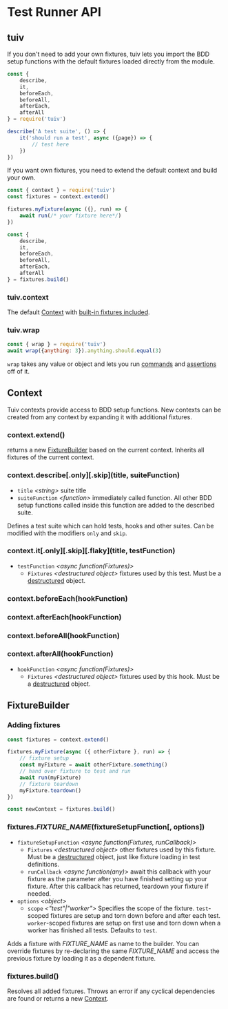 # Test Runner API

## tuiv

If you don't need to add your own fixtures, tuiv lets you import the BDD setup functions with the default fixtures loaded directly from the module.

```js
const {
	describe,
	it,
	beforeEach,
	beforeAll,
	afterEach,
	afterAll
} = require('tuiv')

describe('A test suite', () => {
	it('should run a test', async ({page}) => {
		// test here
	})
})
```

If you want own fixtures, you need to extend the default context and build your own.

```js
const { context } = require('tuiv')
const fixtures = context.extend()

fixtures.myFixture(async ({}, run) => {
	await run(/* your fixture here*/)
})

const {
	describe,
	it,
	beforeEach,
	beforeAll,
	afterEach,
	afterAll
} = fixtures.build()
```



### tuiv.context

The default [Context](#Context) with [built-in fixtures included](/api/fixtures).

### tuiv.wrap

```js
const { wrap } = require('tuiv')
await wrap({anything: 3}).anything.should.equal(3)
```

`wrap` takes any value or object and lets you run [commands](/api/commands) and [assertions](/api/assertions) off of it.

## Context

Tuiv contexts provide access to BDD setup functions.
New contexts can be created from any context by expanding it with additional fixtures.

### context.extend()

returns a new [FixtureBuilder](#FixtureBuilder) based on the current context. Inherits all fixtures of the current context.

### context.describe\[.only]\[.skip](title, suiteFunction)
- `title` *\<string\>* suite title
- `suiteFunction` *\<function\>* immediately called function. All other BDD setup functions called inside this function are added to the described suite.

Defines a test suite which can hold tests, hooks and other suites.
Can be modified with the modifiers `only` and `skip`.

### context\.it\[.only]\[.skip]\[.flaky](title, testFunction)
- `testFunction` *<async function(Fixtures)>*
	- `Fixtures` *\<destructured object\>* fixtures used by this test. Must be a [destructured](https://developer.mozilla.org/en-US/docs/Web/JavaScript/Reference/Operators/Destructuring_assignment) object.

### context.beforeEach(hookFunction)
### context.afterEach(hookFunction)
### context.beforeAll(hookFunction)
### context.afterAll(hookFunction)
- `hookFunction` *<async function(Fixtures)>*
	- `Fixtures` *\<destructured object\>* fixtures used by this hook. Must be a [destructured](https://developer.mozilla.org/en-US/docs/Web/JavaScript/Reference/Operators/Destructuring_assignment) object.

## FixtureBuilder

### Adding fixtures

```js
const fixtures = context.extend()

fixtures.myFixture(async ({ otherFixture }, run) => {
	// fixture setup
	const myFixture = await otherFixture.something()
	// hand over fixture to test and run
	await run(myFixture)
	// fixture teardown
	myFixture.teardown()
})

const newContext = fixtures.build()
```

### fixtures.*FIXTURE_NAME*(fixtureSetupFunction[, options])

- `fixtureSetupFunction` *<async function(Fixtures, runCallback)>*
	- `Fixtures` *\<destructured object\>* other fixtures used by this fixture. Must be a [destructured](https://developer.mozilla.org/en-US/docs/Web/JavaScript/Reference/Operators/Destructuring_assignment) object, just like fixture loading in test definitions.
	- `runCallback` *<async function(any)>* await this callback with your fixture as the parameter after you have finished setting up your fixture. After this callback has returned, teardown your fixture if needed.
- `options` *\<object\>*
	- `scope` *<"test"|"worker">* Specifies the scope of the fixture. `test`-scoped fixtures are setup and torn down before and after each test. `worker`-scoped fixtures are setup on first use and torn down when a worker has finished all tests. Defaults to `test`.

Adds a fixture with *FIXTURE_NAME* as name to the builder.
You can override fixtures by re-declaring the same *FIXTURE_NAME* and access the previous fixture by loading it as a dependent fixture.

### fixtures.build()

Resolves all added fixtures. Throws an error if any cyclical dependencies are found or returns a new [Context](#Context).
